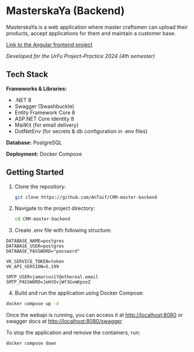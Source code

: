 # MasterskaYa (Backend)

MasterskaYa is a web application where master craftsmen can upload their products, accept applications for them and maintain a customer base.

[Link to the Angular frontend project](https://github.com/1zbbxzak1/CRM-master-frontend)

_Developed for the UrFu Project-Practice 2024 (4th semester)_

## Tech Stack

**Frameworks & Libraries:** 
- .NET 8
- Swagger (Swashbuckle)
- Entity Framework Core 8
- ASP.NET Core Identity 8
- MailKit (for email delivery)
- DotNetEnv (for secrets & db configuration in .env files)

**Database:** PostgreSQL

**Deployment:** Docker Compose

## Getting Started

1. Clone the repository:

   ```bash
   git clone https://github.com/AnTaif/CRM-master-backend
    ```
2. Navigate to the project directory:
    ```bash
    cd CRM-master-backend
    ```
3. Create .env file with following structure:

```
DATABASE_NAME=postgres
DATABASE_USER=postgres
DATABASE_PASSWORD="password"

VK_SERVICE_TOKEN=token
VK_API_VERSION=5.199

SMTP_USER=jamarcus17@ethereal.email
SMTP_PASSWORD=JeHtDvjWf3GvmKpzeZ
```

4. Build and run the application using Docker Compose:
```bash
docker compose up -d
```

Once the webapi is running, you can access it at [http://localhost:8080](http://localhost:8080) or swagger docs at [http://localhost:8080/swagger](http://localhost:8080/swagger/index.html) 

To stop the application and remove the containers, run:
```bash
docker compose down
```
